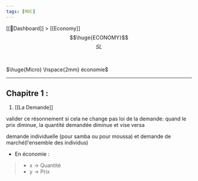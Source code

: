 ```yaml
---
tags: [MOC]
---
```

[[📝Dashboard]] > [[Economy]]
<br/>
$$\huge{ECONOMY}$$
$$
SL
$$



<br/>

$\huge{Micro} \hspace{2mm} économie$
___
## Chapitre 1 :

1. [[La Demande]]

valider ce résonnement si cela ne change pas
loi de la demande: quand le prix diminue, la quantité demandée diminue et vise versa

demande individuelle (pour samba ou pour moussa) et demande de marché(l'ensemble des individus)

- En économie : 
>- x $\rightarrow$ Quantité 
>-  y $\rightarrow$ Prix





